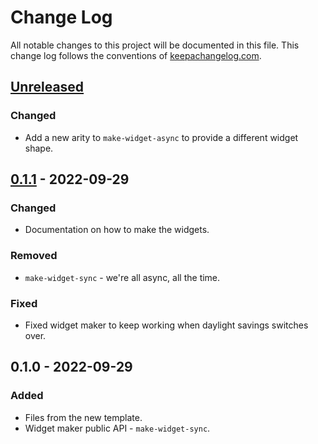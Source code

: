 # Change Log
All notable changes to this project will be documented in this file. This change log follows the conventions of [keepachangelog.com](http://keepachangelog.com/).

## [Unreleased]
### Changed
- Add a new arity to `make-widget-async` to provide a different widget shape.

## [0.1.1] - 2022-09-29
### Changed
- Documentation on how to make the widgets.

### Removed
- `make-widget-sync` - we're all async, all the time.

### Fixed
- Fixed widget maker to keep working when daylight savings switches over.

## 0.1.0 - 2022-09-29
### Added
- Files from the new template.
- Widget maker public API - `make-widget-sync`.

[Unreleased]: https://sourcehost.site/your-name/ch16-thinking-programs/compare/0.1.1...HEAD
[0.1.1]: https://sourcehost.site/your-name/ch16-thinking-programs/compare/0.1.0...0.1.1
